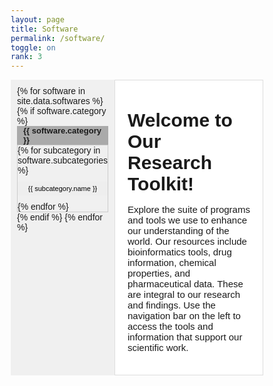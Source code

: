 ```yaml
---
layout: page
title: Software
permalink: /software/
toggle: on
rank: 3
---
```


<div class="container">
  <div class="tab-nav">
    {% for software in site.data.softwares %}
      {% if software.category %}
        <div class="tab-title">{{ software.category }}</div>
        <div id="tab-{{ forloop.index }}" class="tab-content">
          <ul>
            {% for subcategory in software.subcategories %}
              <li class="subcategory-item">
                <button class="subcategory-button" data-description="{{ subcategory.description }}">{{ subcategory.name }}</button>
              </li>
            {% endfor %}
          </ul>
        </div>
      {% endif %}
    {% endfor %}
  </div>
  <div class="sidebar-box" id="sidebar-box">
    <h1><b>Welcome to Our Research Toolkit!</b></h1>

<p>Explore the suite of programs and tools we use to enhance our understanding of the world. Our resources include bioinformatics tools, drug information, chemical properties, and pharmaceutical data. These are integral to our research and findings. Use the navigation bar on the left to access the tools and information that support our scientific work.</p>
  </div>
</div>


<style>
    /* Global Styles */

    * {
    box-sizing: border-box;
    margin: 0;
    padding: 0;
    }

    body {
    font-family: Arial, sans-serif;
    }

    /* Container Styles */

    .container {
    display: flex;
    flex-direction: row;
    }

    /* Tab Navigation Styles */

    .tab-nav {
    flex-basis: 144px;
    background-color: #f0f0f0;
    padding: 10px;
    display: flex;
    flex-direction: column;
    font-size: 14px;
    }

    .tab-title {
    background-color: #aaa;
    cursor: pointer;
    width: 100%;
    font-weight: bold;
    font-size: 13px;
    padding-left: 10px;
    }

    /* Tab Content Styles */

    .tab-content {
    padding: 0px;
    border: 1px solid #ccc;
    font-size: 14px;
    }

    .tab-content ul {
    list-style: none;
    padding: 0;
    margin: 0;
    display: flex;
    flex-wrap: wrap;
    }

    .tab-content li {
    flex: 1;
    margin-bottom: 5px;
    }

    .tab-content li:first-child {
    margin-top: 10px;
    }

    .tab-content li:last-child {
    margin-bottom: 10px;
    }

    /* Subcategory Button Styles */

    .subcategory-button {
    background-color: #eee;
    border: none;
    padding: 5px 10px;
    font-size: 11px;
    cursor: pointer;
    width: 144px;
    }

    .subcategory-button:hover {
    background-color: #bbb;
    }

    /* Sidebar Box Styles */

    .sidebar-box {
    flex: 1;
    background-color: #fff;
    padding: 20px;
    padding-top: 5px;
    border: 1px solid #ddd;
    font-size: 15px;
    }
</style>

<script>
// Get the sidebar box element
const sidebarBox = document.getElementById('sidebar-box');

// Add event listener to subcategory buttons
document.querySelectorAll('.subcategory-button').forEach(button => {
  button.addEventListener('click', () => {
    const description = button.getAttribute('data-description');
    sidebarBox.innerHTML = `<p>${description}</p>`;
  });
});
</script>